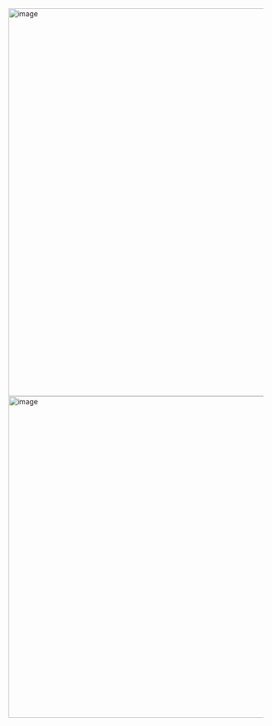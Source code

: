 <img width="2418" height="766" alt="image" src="https://github.com/user-attachments/assets/7418a081-7a18-4cd7-94fb-a05bb974190e" />
<img width="2147" height="635" alt="image" src="https://github.com/user-attachments/assets/c386ee68-242b-47b2-bb68-f06a2f904253" />

